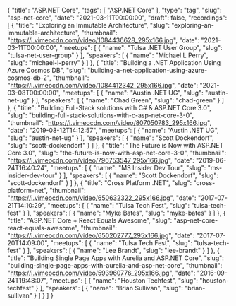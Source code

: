 {
  "title": "ASP.NET Core",
  "tags": [
    "ASP.NET Core"
  ],
  "type": "tag",
  "slug": "asp-net-core",
  "date": "2021-03-11T00:00:00",
  "draft": false,
  "recordings": [
    {
      "title": "Exploring an Immutable Architecture",
      "slug": "exploring-an-immutable-architecture",
      "thumbnail": "https://i.vimeocdn.com/video/1084436628_295x166.jpg",
      "date": "2021-03-11T00:00:00",
      "meetups": [
        {
          "name": "Tulsa .NET User Group",
          "slug": "tulsa-net-user-group"
        }
      ],
      "speakers": [
        {
          "name": "Michael L Perry",
          "slug": "michael-l-perry"
        }
      ]
    },
    {
      "title": "Building a .NET Application Using Azure Cosmos DB",
      "slug": "building-a-net-application-using-azure-cosmos-db-2",
      "thumbnail": "https://i.vimeocdn.com/video/1084412342_295x166.jpg",
      "date": "2021-03-08T00:00:00",
      "meetups": [
        {
          "name": "Austin .NET UG",
          "slug": "austin-net-ug"
        }
      ],
      "speakers": [
        {
          "name": "Chad Green",
          "slug": "chad-green"
        }
      ]
    },
    {
      "title": "Building Full-Stack solutions with C# & ASP.NET Core 3.0",
      "slug": "building-full-stack-solutions-with-c-asp-net-core-3-0",
      "thumbnail": "https://i.vimeocdn.com/video/807050783_295x166.jpg",
      "date": "2019-08-12T14:12:57",
      "meetups": [
        {
          "name": "Austin .NET UG",
          "slug": "austin-net-ug"
        }
      ],
      "speakers": [
        {
          "name": "Scott Dockendorf",
          "slug": "scott-dockendorf"
        }
      ]
    },
    {
      "title": "The Future is Now with ASP.NET Core 3.0",
      "slug": "the-future-is-now-with-asp-net-core-3-0",
      "thumbnail": "https://i.vimeocdn.com/video/796753547_295x166.jpg",
      "date": "2019-06-24T16:40:24",
      "meetups": [
        {
          "name": "MS Insider Dev Tour",
          "slug": "ms-insider-dev-tour"
        }
      ],
      "speakers": [
        {
          "name": "Scott Dockendorf",
          "slug": "scott-dockendorf"
        }
      ]
    },
    {
      "title": "Cross Platform .NET",
      "slug": "cross-platform-net",
      "thumbnail": "https://i.vimeocdn.com/video/650632322_295x166.jpg",
      "date": "2017-07-21T14:10:29",
      "meetups": [
        {
          "name": "Tulsa Tech Fest",
          "slug": "tulsa-tech-fest"
        }
      ],
      "speakers": [
        {
          "name": "Myke Bates",
          "slug": "myke-bates"
        }
      ]
    },
    {
      "title": "ASP.NET Core + React Equals Awesome",
      "slug": "asp-net-core-react-equals-awesome",
      "thumbnail": "https://i.vimeocdn.com/video/650202777_295x166.jpg",
      "date": "2017-07-20T14:09:00",
      "meetups": [
        {
          "name": "Tulsa Tech Fest",
          "slug": "tulsa-tech-fest"
        }
      ],
      "speakers": [
        {
          "name": "Lee Brandt",
          "slug": "lee-brandt"
        }
      ]
    },
    {
      "title": "Building Single Page Apps with Aurelia and ASP.NET Core",
      "slug": "building-single-page-apps-with-aurelia-and-asp-net-core",
      "thumbnail": "https://i.vimeocdn.com/video/593960776_295x166.jpg",
      "date": "2016-09-24T19:48:07",
      "meetups": [
        {
          "name": "Houston Techfest",
          "slug": "houston-techfest"
        }
      ],
      "speakers": [
        {
          "name": "Brian Sullivan",
          "slug": "brian-sullivan"
        }
      ]
    }
  ]
}
